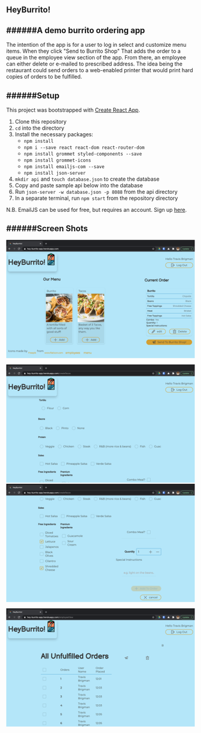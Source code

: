 
## HeyBurrito!

######A demo burrito ordering app
---

The intention of the app is for a user to log in select and customize menu items. When they click "Send to Burrito Shop" That adds the order to a queue in the employee view section of the app. From there, an employee can either delete or e-mailed to prescribed address. The idea being the restaurant could send orders to a web-enabled printer that would print hard copies of orders to be fulfilled.

######Setup
---
This project was bootstrapped with [Create React App](https://github.com/facebook/create-react-app).

1. Clone this repository
2. `cd` into the directory
3. Install the necessary packages:
    - `npm install`
    - `npm i --save react react-dom react-router-dom`
    - `npm install grommet styled-components --save`
    - `npm install grommet-icons`
    - `npm install emailjs-com --save`
    - `npm install json-server`
4. `mkdir api` and `touch database.json` to create the database
5. Copy and paste sample api below into the database
6. Run `json-server -w database.json -p 8088` from the api directory
7. In a separate terminal, run `npm start` from the repository directory

N.B. EmailJS can be used for free, but requires an account. Sign up [here](https://www.emailjs.com/).

######Screen Shots
---
![menu](readMeImages/menu.png)

![TacoOrder1](readMeImages/TacoOrder1.png)
![TacoOrder2](readMeImages/TacoOrder2.png)

![emploeeView](readMeImages/EmployeeView.png)
